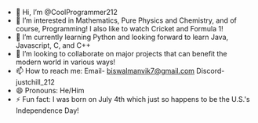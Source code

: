 - 👋 Hi, I’m @CoolProgrammer212
- 👀 I’m interested in Mathematics, Pure Physics and Chemistry, and of course, Programming! I also like to watch Cricket and Formula 1!
- 🌱 I’m currently learning Python and looking forward to learn Java, Javascript, C, and C++
- 💞️ I’m looking to collaborate on major projects that can benefit the modern world in various ways!
- 📫 How to reach me: Email- biswalmanvik7@gmail.com Discord- justchill_212
- 😄 Pronouns: He/Him
- ⚡ Fun fact: I was born on July 4th which just so happens to be the U.S.'s Independence Day!

<!---
CoolProgrammer212/CoolProgrammer212 is a ✨ special ✨ repository because its `README.md` (this file) appears on your GitHub profile.
You can click the Preview link to take a look at your changes.
--->
